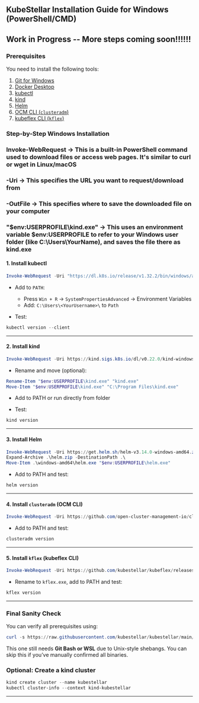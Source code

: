 
##  KubeStellar Installation Guide for Windows (PowerShell/CMD)

## Work in Progress -- More steps coming soon!!!!!!

### Prerequisites

You need to install the following tools:

1. [Git for Windows](https://git-scm.com/)
2. [Docker Desktop](https://www.docker.com/products/docker-desktop/)
3. [kubectl](https://kubernetes.io/docs/tasks/tools/install-kubectl-windows/)
4. [kind](https://kind.sigs.k8s.io/docs/user/quick-start/#installation)
5. [Helm](https://helm.sh/docs/intro/install/)
6. [OCM CLI (`clusteradm`)](https://open-cluster-management.io/)
7. [kubeflex CLI (`kflex`)](https://github.com/kubestellar/kubeflex)



###  Step-by-Step Windows Installation

### Invoke-WebRequest -> This is a built-in PowerShell command used to download files or access web pages. It's similar to curl or wget in Linux/macOS

### -Uri -> This specifies the URL you want to request/download from

### -OutFile -> This specifies where to save the downloaded file on your computer

### "$env:USERPROFILE\kind.exe"  -> This uses an environment variable $env:USERPROFILE to refer to your Windows user folder (like C:\Users\YourName), and saves the file there as kind.exe



#### 1. Install kubectl

```powershell
Invoke-WebRequest -Uri "https://dl.k8s.io/release/v1.32.2/bin/windows/amd64/kubectl.exe" -OutFile "$env:USERPROFILE\kubectl.exe"
```

* Add to `PATH`:

  * Press `Win + R` → `SystemPropertiesAdvanced` → Environment Variables
  * Add: `C:\Users\<YourUsername>\` to `Path`

* Test:
```powershell
kubectl version --client
```

---

#### 2. Install kind

```powershell
Invoke-WebRequest -Uri https://kind.sigs.k8s.io/dl/v0.22.0/kind-windows-amd64 -OutFile "$env:USERPROFILE\kind.exe"
```

* Rename and move (optional):

```powershell
Rename-Item "$env:USERPROFILE\kind.exe" "kind.exe"
Move-Item "$env:USERPROFILE\kind.exe" "C:\Program Files\kind.exe"
```

* Add to PATH or run directly from folder

* Test:
```powershell
kind version
```

---

#### 3. Install Helm

```powershell
Invoke-WebRequest -Uri https://get.helm.sh/helm-v3.14.0-windows-amd64.zip -OutFile helm.zip
Expand-Archive .\helm.zip -DestinationPath .\
Move-Item .\windows-amd64\helm.exe "$env:USERPROFILE\helm.exe"
```

* Add to PATH and test:

```powershell
helm version
```

---

#### 4. Install `clusteradm` (OCM CLI)

```powershell
Invoke-WebRequest -Uri https://github.com/open-cluster-management-io/clusteradm/releases/download/v0.10.1/clusteradm-windows-amd64.exe -OutFile "$env:USERPROFILE\clusteradm.exe"
```

* Add to PATH and test:

```powershell
clusteradm version
```

---

#### 5. Install `kflex` (kubeflex CLI)

```powershell
Invoke-WebRequest -Uri https://github.com/kubestellar/kubeflex/releases/download/v0.8.9/kflex-windows-amd64.exe -OutFile "$env:USERPROFILE\kflex.exe"
```

* Rename to `kflex.exe`, add to PATH and test:

```powershell
kflex version
```

---

###  Final Sanity Check

You can verify all prerequisites using:

```powershell
curl -s https://raw.githubusercontent.com/kubestellar/kubestellar/main/scripts/check_pre_req.sh | bash
```

 This one still needs **Git Bash or WSL** due to Unix-style shebangs. You can skip this if you’ve manually confirmed all binaries.



### Optional: Create a kind cluster

```powershell
kind create cluster --name kubestellar
kubectl cluster-info --context kind-kubestellar
```
---
